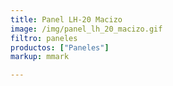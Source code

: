 ```yaml
---
title: Panel LH-20 Macizo
image: /img/panel_lh_20_macizo.gif
filtro: paneles
productos: ["Paneles"]
markup: mmark

---
```

